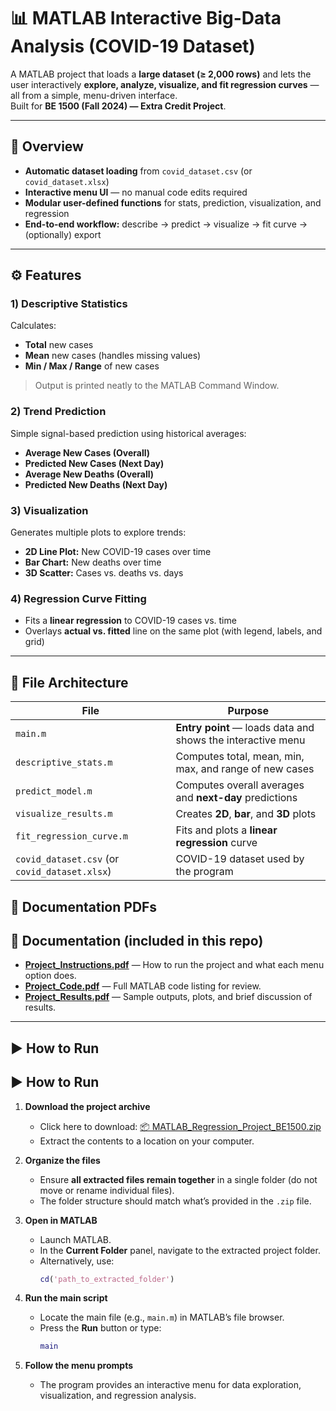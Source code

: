 # 📊 MATLAB Interactive Big-Data Analysis (COVID-19 Dataset)

A MATLAB project that loads a **large dataset (≥ 2,000 rows)** and lets the user interactively **explore, analyze, visualize, and fit regression curves** — all from a simple, menu-driven interface.  
Built for **BE 1500 (Fall 2024) — Extra Credit Project**.

---

## 📌 Overview
- **Automatic dataset loading** from `covid_dataset.csv` (or `covid_dataset.xlsx`)
- **Interactive menu UI** — no manual code edits required
- **Modular user-defined functions** for stats, prediction, visualization, and regression
- **End-to-end workflow:** describe → predict → visualize → fit curve → (optionally) export

---

## ⚙️ Features

### 1) Descriptive Statistics
Calculates:
- **Total** new cases  
- **Mean** new cases (handles missing values)  
- **Min / Max / Range** of new cases

> Output is printed neatly to the MATLAB Command Window.

### 2) Trend Prediction
Simple signal-based prediction using historical averages:
- **Average New Cases (Overall)**
- **Predicted New Cases (Next Day)**
- **Average New Deaths (Overall)**
- **Predicted New Deaths (Next Day)**

### 3) Visualization
Generates multiple plots to explore trends:
- **2D Line Plot:** New COVID-19 cases over time  
- **Bar Chart:** New deaths over time  
- **3D Scatter:** Cases vs. deaths vs. days

### 4) Regression Curve Fitting
- Fits a **linear regression** to COVID-19 cases vs. time  
- Overlays **actual vs. fitted** line on the same plot (with legend, labels, and grid)

---

## 🧱 File Architecture

| File | Purpose |
|---|---|
| `main.m` | **Entry point** — loads data and shows the interactive menu |
| `descriptive_stats.m` | Computes total, mean, min, max, and range of new cases |
| `predict_model.m` | Computes overall averages and **next-day** predictions |
| `visualize_results.m` | Creates **2D**, **bar**, and **3D** plots |
| `fit_regression_curve.m` | Fits and plots a **linear regression** curve |
| `covid_dataset.csv` (or `covid_dataset.xlsx`) | COVID-19 dataset used by the program |

## 📄 Documentation PDFs

## 📄 Documentation (included in this repo)

- [**Project_Instructions.pdf**](report/Project_Instructions.pdf) — How to run the project and what each menu option does.  
- [**Project_Code.pdf**](report/Project_Code.pdf) — Full MATLAB code listing for review.  
- [**Project_Results.pdf**](report/Project_Results.pdf) — Sample outputs, plots, and brief discussion of results.

---

## ▶️ How to Run
## ▶️ How to Run

1. **Download the project archive**  
   - Click here to download: [📦 MATLAB_Regression_Project_BE1500.zip](report/MATLAB_Regression_Project_BE1500.zip)  
   - Extract the contents to a location on your computer.

2. **Organize the files**  
   - Ensure **all extracted files remain together** in a single folder (do not move or rename individual files).  
   - The folder structure should match what’s provided in the `.zip` file.

3. **Open in MATLAB**  
   - Launch MATLAB.  
   - In the **Current Folder** panel, navigate to the extracted project folder.  
   - Alternatively, use:
     ```matlab
     cd('path_to_extracted_folder')
     ```

4. **Run the main script**  
   - Locate the main file (e.g., `main.m`) in MATLAB’s file browser.  
   - Press the **Run** button or type:
     ```matlab
     main
     ```

5. **Follow the menu prompts**  
   - The program provides an interactive menu for data exploration, visualization, and regression analysis.
